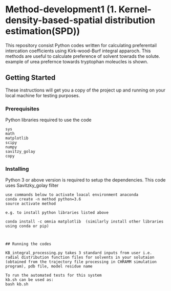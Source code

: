 # Method-development1 (1. Kernel-density-based-spatial distribution estimation(SPD))

This repository consist Python codes written for calculating preferentail intercation coefficients using Kirk-wood-Burf integral apparoch. This methods are useful to calculate preference of solvent towrads the solute. example of urea prefernce towards tryptophan moleucles is shown.


## Getting Started

These instructions will get you a copy of the project up and running on your local machine for testing purposes. 

### Prerequisites

Python libraries required to use the code

```
sys
math
matplotlib
scipy
numpy 
savitzy_golay 
copy

```

### Installing
Python 3 or above version is required to setup the dependencies. This code uses Savitzky_golay filter

```
use commands below to activate loacal environment anaconda
conda create -n method python=3.6
source activate method

e.g. to install python libraries listed above

conda install -c omnia matplotlib  (similarly install other libraries using conda or pip)



## Running the codes

KB_integral_processing.py takes 3 standard inputs from user i.e. radial distribution function files for solvents in your solutaion (obtained from the trajectory file processing in CHRAMM simulation program), pdb file, model residue name 

To run the automated tests for this system
kb.sh can be used as:
bash kb.sh



